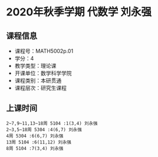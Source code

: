 # 2020年秋季学期 代数学 刘永强






## 课程信息

- 课程号：MATH5002p.01
- 学分：4
- 教学类型：理论课
- 开课单位：数学科学学院
- 课程类别：本研贯通
- 课程层次：研究生课程

## 上课时间

```
2~7,9~11,13~18周 5104 :1(3,4) 刘永强
2~3,5~18周 5304 :4(6,7) 刘永强
4周 5304 :6(6,7) 刘永强
13周 5104 :6(11,12) 刘永强
8周 5104 :7(3,4) 刘永强
```


